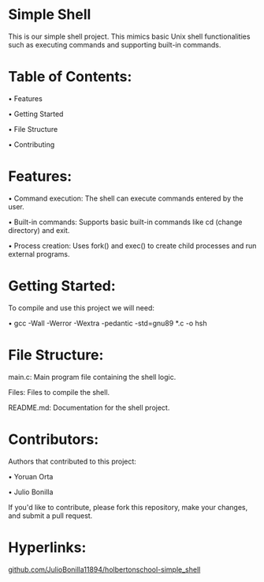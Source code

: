 # Simple Shell

This is our simple shell project. This mimics basic Unix shell functionalities 
such as executing commands and supporting built-in commands.


# Table of Contents:

• Features

• Getting Started

• File Structure

• Contributing


# Features:

• Command execution: The shell can execute commands entered by the user.

• Built-in commands: Supports basic built-in commands like cd (change directory) and exit.

• Process creation: Uses fork() and exec() to create child processes and
run external programs.


# Getting Started:

To compile and use this project we will need:

• gcc -Wall -Werror -Wextra -pedantic -std=gnu89 *.c -o hsh


# File Structure:

main.c: Main program file containing the shell logic.

Files: Files to compile the shell.

README.md: Documentation for the shell project.


# Contributors:

Authors that contributed to this project:

• Yoruan Orta

• Julio Bonilla

If you'd like to contribute, please fork this repository, make your changes,
and submit a pull request.

# Hyperlinks:

[github.com/JulioBonilla11894/holbertonschool-simple_shell](url)
